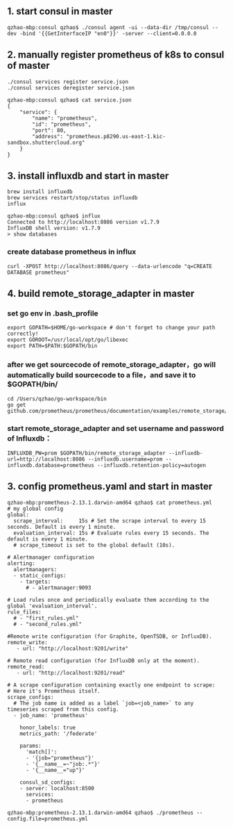 ## 1. start consul in master
```
qzhao-mbp:consul qzhao$ ./consul agent -ui --data-dir /tmp/consul --dev -bind '{{GetInterfaceIP "en0"}}' -server --client=0.0.0.0
```
## 2. manually register prometheus of k8s to consul of master

```
./consul services register service.json
./consul services deregister service.json
```
```
qzhao-mbp:consul qzhao$ cat service.json
{
	"service": {
		"name": "prometheus",
		"id": "prometheus",
		"port": 80,
		"address": "prometheus.p8290.us-east-1.kic-sandbox.shuttercloud.org"
	}
}
```


## 3. install influxdb and start in master

```
brew install influxdb
brew services restart/stop/status influxdb
influx
```
```
qzhao-mbp:consul qzhao$ influx
Connected to http://localhost:8086 version v1.7.9
InfluxDB shell version: v1.7.9
> show databases

```

### create database prometheus in influx
```
curl -XPOST http://localhost:8086/query --data-urlencode "q=CREATE DATABASE prometheus"
```

## 4. build remote_storage_adapter in master

### set go env in .bash_profile
```
export GOPATH=$HOME/go-workspace # don't forget to change your path correctly!
export GOROOT=/usr/local/opt/go/libexec
export PATH=$PATH:$GOPATH/bin
```

### after we get sourcecode of remote_storage_adapter，go will automatically build sourcecode to a file，and save it to $GOPATH/bin/
```
cd /Users/qzhao/go-workspace/bin
go get github.com/prometheus/prometheus/documentation/examples/remote_storage/remote_storage_adapter
```
### start remote_storage_adapter and set username and password of Influxdb：
```
INFLUXDB_PW=prom $GOPATH/bin/remote_storage_adapter --influxdb-url=http://localhost:8086 --influxdb.username=prom --influxdb.database=prometheus --influxdb.retention-policy=autogen
```


## 3. config prometheus.yaml and start in master
```
qzhao-mbp:prometheus-2.13.1.darwin-amd64 qzhao$ cat prometheus.yml
# my global config
global:
  scrape_interval:     15s # Set the scrape interval to every 15 seconds. Default is every 1 minute.
  evaluation_interval: 15s # Evaluate rules every 15 seconds. The default is every 1 minute.
  # scrape_timeout is set to the global default (10s).

# Alertmanager configuration
alerting:
  alertmanagers:
  - static_configs:
    - targets:
      # - alertmanager:9093

# Load rules once and periodically evaluate them according to the global 'evaluation_interval'.
rule_files:
  # - "first_rules.yml"
  # - "second_rules.yml"

#Remote write configuration (for Graphite, OpenTSDB, or InfluxDB).
remote_write:
   - url: "http://localhost:9201/write"

# Remote read configuration (for InfluxDB only at the moment).
remote_read:
   - url: "http://localhost:9201/read"

# A scrape configuration containing exactly one endpoint to scrape:
# Here it's Prometheus itself.
scrape_configs:
  # The job name is added as a label `job=<job_name>` to any timeseries scraped from this config.
  - job_name: 'prometheus'

    honor_labels: true
    metrics_path: '/federate'

    params:
      'match[]':
      - '{job="prometheus"}'
      - '{__name__=~"job:.*"}'
      - '{__name__="up"}'

    consul_sd_configs:
    - server: localhost:8500
      services:
      - prometheus
```
```
qzhao-mbp:prometheus-2.13.1.darwin-amd64 qzhao$ ./prometheus --config.file=prometheus.yml
```


